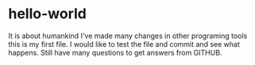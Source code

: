 # hello-world
It is about humankind
I've made many changes in other programing tools this is my first file. I would like to test the file and commit and see what happens.
Still have many questions to get answers from GITHUB.
